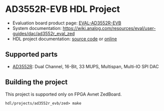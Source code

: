 # AD3552R-EVB HDL Project

  * Evaluation board product page: [EVAL-AD3552R-EVB](https://www.analog.com/eval-ad3552r)
  * System documentation: https://wiki.analog.com/resources/eval/user-guides/dac/ad3552r_eval_zed
  * HDL project documentation: [source code](../../docs/projects/ad3552r_evb/index.rst)
    or [online](http://analogdevicesinc.github.io/hdl/projects/ad3552r_evb/index.html)

## Supported parts

  * [AD3552R](https://www.analog.com/ad3552r): Dual Channel, 16-Bit, 33 MUPS, Multispan, Multi-IO SPI DAC

## Building the project

This project is supported only on FPGA Avnet ZedBoard.

```
hdl/projects/ad3552r_evb/zed> make
```
